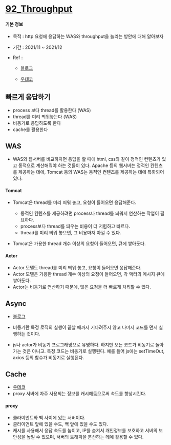#  [92_Throughput](./92_Throughput)

#### 기본 정보

- 목적 : http 요청에 응답하는 WAS와 throughput을 늘리는 방안에 대해 알아보자

- 기간 : 2021/11 ~ 2021/12

- Ref :

  - [블로그](https://velog.io/@dspf3527/JavaScript에서의-비동기)

  - [우테코](https://youtu.be/YxwYhenZ3BE)



## 빠르게 응답하기

- process 보다 thread를 활용한다 (WAS)
- thread를 미리 띄워놓는다 (WAS)
- 비동기로 응답하도록 한다
- cache를 활용한다



## WAS

- WAS와 웹서버를 비교하자면
  응답을 할 때에 html, css와 같이 정적인 컨텐츠가 있고
  동적으로 계산해줘야 하는 것들이 있다.
  Apache 등의 웹서버는 정적인 컨텐츠를 제공하는 데에,
  Tomcat 등의 WAS는 동적인 컨텐츠를 제공하는 데에 특화되어 있다.



#### Tomcat

- Tomcat은 thread를 미리 띄워 놓고, 요청이 들어오면 응답해준다.
  - 동적인 컨텐츠를 제공하려면 process나 thread를 띄워서 연산하는 작업이 필요하다.
  - process보다 thread를 띄우는 비용이 더 저렴하고 빠르다.
  - thread를 미리 띄워 놓으면, 그 비용마저 아낄 수 있다.

- Tomcat은 가용한 thread 개수 이상의 요청이 들어오면, 큐에 쌓아둔다.



#### Actor

- Actor 모델도 thread를 미리 띄워 놓고, 요청이 들어오면 응답해준다.
- Actor 모델은 가용한 thread 개수 이상의 요청이 들어오면, 각 액터의 메시지 큐에 쌓아둔다.
- Actor는 비동기로 연산하기 때문에, 많은 요청을 더 빠르게 처리할 수 있다.



## Async

- [블로그](https://velog.io/@dspf3527/JavaScript에서의-비동기)

- 비동기란 특정 로직의 실행이 끝날 때까지 기다려주지 않고 나머지 코드를 먼저 실행하는 것이다.
- js나 actor가 비동기 프로그래밍으로 유명하다. 하지만 모든 코드가 비동기로 돌아가는 것은 아니고. 특정 코드는 비동기로 실행된다. 예를 들어 js에는 setTimeOut, axios 등의 함수가 비동기로 실행된다.



## Cache

- [우테코](https://youtu.be/YxwYhenZ3BE)
- proxy 서버에 자주 사용되는 정보를 캐시해둠으로써 속도를 향상시킨다.



#### proxy

- 클라이언트와 백 사이에 있는 서버이다.
- 클라이언트 앞에 있을 수도, 백 앞에 있을 수도 있다.
- 캐시를 사용해서 응답 속도를 높이고, 
  IP를 숨겨서 개인정보를 보호하고 서버의 보안성을 높일 수 있으며,
  서버의 트래픽을 분산하는 데에 활용할 수 있다.